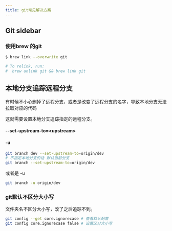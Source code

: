 ```yaml
---
title: git常见解决方案
---
```




## Git sidebar



### 使用brew 的git

```sh
$ brew link --overwrite git

# To relink, run:
#  brew unlink git && brew link git
```

## 本地分支追踪远程分支

有时候不小心删掉了远程分支，或者是改变了远程分支的名字，导致本地分支无法拉取对应的代码

这就需要设置本地分支追踪指定的远程分支。

#### --set-upstream-to=\<upstream>

#### -u

```sh
git branch dev --set-upstream-to=origin/dev
# 不指定本地分支的话 默认当前分支
git branch --set-upstream-to=origin/dev
```

或者是 -u

```sh
git branch -u origin/dev
```



### git默认不区分大小写

文件夹名不区分大小写，改了之后追踪不到。

```sh
git config --get core.ignorecase # 查看默认配置
git config core.ignorecase false # 设置区分大小写
```

